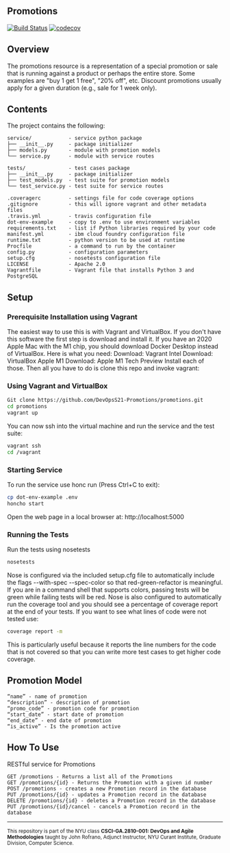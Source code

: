 ## Promotions

[![Build Status](https://www.travis-ci.com/DevOpsS21-Promotions/promotions.svg?branch=main)](https://www.travis-ci.com/DevOpsS21-Promotions/promotions)
[![codecov](https://codecov.io/gh/DevOpsS21-Promotions/promotions/branch/main/graph/badge.svg?token=RPDAV3A5I6)](https://codecov.io/gh/DevOpsS21-Promotions/promotions)


## Overview

The promotions resource is a representation of a special promotion or sale that is running against a product or perhaps the entire store. Some examples are "buy 1 get 1 free", "20% off", etc. Discount promotions usually apply for a given duration (e.g., sale for 1 week only).

## Contents

The project contains the following:

```text
service/            - service python package
├── __init__.py     - package initializer
├── models.py       - module with promotion models
└── service.py      - module with service routes

tests/              - test cases package
├── __init__.py     - package initializer
├── test_models.py  - test suite for promotion models
└── test_service.py - test suite for service routes

.coveragerc         - settings file for code coverage options
.gitignore          - this will ignore vagrant and other metadata files
.travis.yml         - travis configuration file
dot-env-example     - copy to .env to use environment variables
requirements.txt    - list if Python libraries required by your code
manifest.yml        - ibm cloud foundry configuration file
runtime.txt         - python version to be used at runtime
Procfile            - a command to run by the container
config.py           - configuration parameters
setup.cfg           - nosetests configuration file
LICENSE             - Apache 2.0
Vagrantfile         - Vagrant file that installs Python 3 and PostgreSQL
```

## Setup

### Prerequisite Installation using Vagrant
The easiest way to use this is with Vagrant and VirtualBox. If you don't have this software the first step is download and install it. If you have an 2020 Apple Mac with the M1 chip, you should download Docker Desktop instead of VirtualBox. Here is what you need:
Download: Vagrant
Intel Download: VirtualBox
Apple M1 Download: Apple M1 Tech Preview
Install each of those. Then all you have to do is clone this repo and invoke vagrant:

### Using Vagrant and VirtualBox
```bash
Git clone https://github.com/DevOpsS21-Promotions/promotions.git
cd promotions
vagrant up
```
You can now ssh into the virtual machine and run the service and the test suite:
```bash
vagrant ssh
cd /vagrant
```

### Starting Service
To run the service use honc run (Press Ctrl+C to exit):
```bash
cp dot-env-example .env
honcho start
```
Open the web page in a local browser at: http://localhost:5000

### Running the Tests
Run the tests using nosetests
```bash
nosetests
```
Nose is configured via the included setup.cfg file to automatically include the flags --with-spec --spec-color so that red-green-refactor is meaningful. If you are in a command shell that supports colors, passing tests will be green while failing tests will be red.
Nose is also configured to automatically run the coverage tool and you should see a percentage of coverage report at the end of your tests. If you want to see what lines of code were not tested use:
```bash
coverage report -m
```
This is particularly useful because it reports the line numbers for the code that is not covered so that you can write more test cases to get higher code coverage.
## Promotion Model
```text
“name” - name of promotion
“description” - description of promotion
“promo_code” - promotion code for promotion
“start_date” - start date of promotion
“end_date” - end date of promotion
“is_active” - Is the promotion active
```
## How To Use 
RESTful service for Promotions
```text
GET /promotions - Returns a list all of the Promotions
GET /promotions/{id} - Returns the Promotion with a given id number
POST /promotions - creates a new Promotion record in the database
PUT /promotions/{id} - updates a Promotion record in the database
DELETE /promotions/{id} - deletes a Promotion record in the database
PUT /promotions/{id}/cancel - cancels a Promotion record in the database
```
---
<sub> This repository is part of the NYU class **CSCI-GA.2810-001: DevOps and Agile Methodologies** taught by John Rofrano, Adjunct Instructor, NYU Curant Institute, Graduate Division, Computer Science.</sub>

